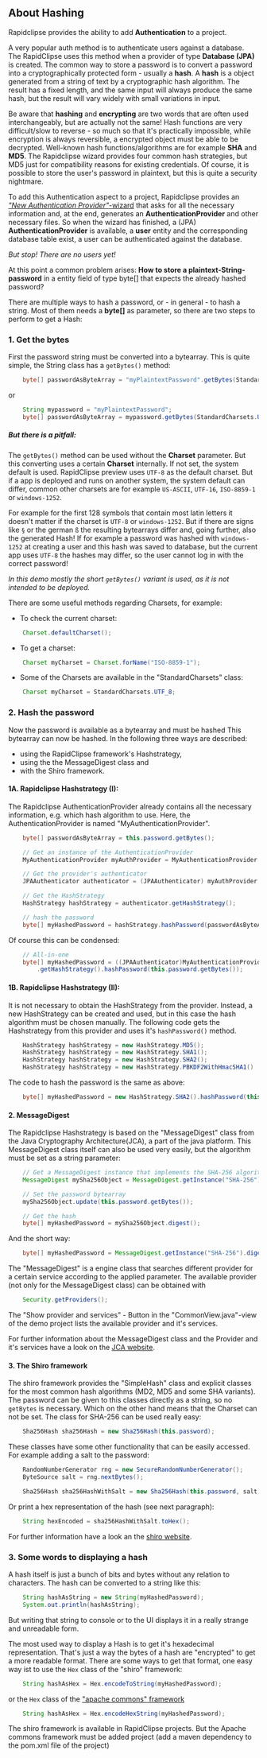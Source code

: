 About Hashing
-------------

Rapidclipse provides the ability to add **Authentication** to a project.

A very popular auth method is to authenticate users against a database. The RapidClipse uses this method when a provider of type **Database (JPA)** is created.
The common way to store a password is to convert a password into a cryptographically protected form - usually a **hash**. 
A **hash** is a object generated from a string of text by a cryptographic hash algorithm. The result has a fixed length, and the same input will always produce the same hash, but the result will vary widely with small variations in input. 

Be aware that **hashing** and **encrypting** are two words that are often used interchangeably, but are actually not the same! 
Hash functions are very difficult/slow to reverse - so much so that it's practically impossible, while encryption is always reversible, a encrypted object must be able to be decrypted. Well-known hash functions/algorithms are for example **SHA** and **MD5**. 
The Rapidclipse wizard provides four common hash strategies, but MD5 just for compatibility reasons for existing credentials.
Of course, it is possible to store the user's password in plaintext, but this is quite a security nightmare.

To add this Authentication aspect to a project, Rapidclipse provides an [*"New Authentication Provider"*-wizard][1] that asks for all the necessary information and, at the end, generates an **AuthenticationProvider** and other necessary files.
So when the wizard has finished, a (JPA) **AuthenticationProvider** is available, a **user** entity and the corresponding database table exist, a user can be authenticated against the database. 

*But stop! There are no users yet!*

At this point a common problem arises: 
**How to store a plaintext-String-password** in a entity field of type byte[] that expects the already hashed password?

There are multiple ways to hash a password, or - in general - to hash a string. 
Most of them needs a **byte[]** as parameter, so there are two steps to perform to get a Hash:

### 1. Get the bytes
First the password string must be converted into a bytearray.
This is quite simple, the String class has a ```getBytes()``` method:
```java
	byte[] passwordAsByteArray = "myPlaintextPassword".getBytes(StandardCharsets.UTF_8);
```
or 
```java
	String mypassword = "myPlaintextPassword";
	byte[] passwordAsByteArray = mypassword.getBytes(StandardCharsets.UTF_8);
```


##### But there is a pitfall: 
The ```getBytes()``` method can be used without the **Charset** parameter. But this converting uses a certain **Charset** internally. If not set, the system default is used. 
RapidClipse preview uses ```UTF-8``` as the default charset. But if a app is deployed and runs on another system, the system default can differ, common other charsets are for example ```US-ASCII```, ```UTF-16```, ```ISO-8859-1``` or ```windows-1252```. 

For example for the first 128 symbols that contain most latin letters it doesn't matter if the charset is ```UTF-8``` or ```windows-1252```.
But if there are signs like ```§``` or the german ```ß``` the resulting bytearrays differ and, going further, also the generated Hash! 
If for example a password was hashed with ```windows-1252``` at creating a user and this hash was saved to database, but the current app uses ```UTF-8``` the hashes may differ, so the user cannot log in with the correct password!

*In this demo mostly the short ```getBytes()``` variant is used, as it is not intended to be deployed.*

There are some useful methods regarding Charsets, for example:
- To check the current charset:
```java
	Charset.defaultCharset();
```
- To get a charset:
```java
	Charset myCharset = Charset.forName("ISO-8859-1");
```
- Some of the Charsets are available in the "StandardCharsets" class:
```java
	Charset myCharset = StandardCharsets.UTF_8;
```

### 2. Hash the password

Now the password is available as a bytearray and must be hashed
This bytearray can now be hashed. In the following three ways are described: 
- using the RapidClipse framework's Hashstrategy, 
- using the the MessageDigest class and
- with the Shiro framework. 

#### 1A. Rapidclipse Hashstrategy (I):

The Rapidclipse AuthenticationProvider already contains all the necessary information, e.g. which hash algorithm to use. 
Here, the AuthenticationProvider is named "MyAuthenticationProvider". 
```java
	byte[] passwordAsByteArray = this.password.getBytes();

	// Get an instance of the AuthenticationProvider
	MyAuthenticationProvider myAuthProvider = MyAuthenticationProvider.getInstance();

	// Get the provider's authenticator
	JPAAuthenticator authenticator = (JPAAuthenticator) myAuthProvider.provideAuthenticator();

	// Get the HashStrategy
	HashStrategy hashStrategy = authenticator.getHashStrategy();

	// hash the password
	byte[] myHashedPassword = hashStrategy.hashPassword(passwordAsByteArray);
```

Of course this can be condensed: 
```java
	// All-in-one
	byte[] myHashedPassword = ((JPAAuthenticator)MyAuthenticationProvider.getInstance().provideAuthenticator())
		.getHashStrategy().hashPassword(this.password.getBytes());
```

#### 1B. Rapidclipse Hashstrategy (II):

It is not necessary to obtain the HashStrategy from the provider.
Instead, a new HashStrategy can be created and used, but in this case the hash algorithm must be chosen manually.
The following code gets the Hashstrategy from this provider and uses it's ```hashPassword()``` method.

```java
	HashStrategy hashStrategy = new HashStrategy.MD5();
	HashStrategy hashStrategy = new HashStrategy.SHA1();
	HashStrategy hashStrategy = new HashStrategy.SHA2();
	HashStrategy hashStrategy = new HashStrategy.PBKDF2WithHmacSHA1()
```
The code to hash the password is the same as above:
```java
	byte[] myHashedPassword = new HashStrategy.SHA2().hashPassword(this.password.getBytes());
```

#### 2. MessageDigest

The Rapidclipse Hashstrategy is based on the "MessageDigest" class from the Java Cryptography Architecture(JCA), a part of the java platform.
This MessageDigest class itself can also be used very easily, but the algorithm must be set as a string parameter:
```java
	// Get a MessageDigest instance that implements the SHA-256 algorithm
	MessageDigest mySha256Object = MessageDigest.getInstance("SHA-256");

	// Set the password bytearray
	mySha256Object.update(this.password.getBytes());

	// Get the hash 
	byte[] myHashedPassword = mySha256Object.digest();
```
And the short way:
```java
	byte[] myHashedPassword = MessageDigest.getInstance("SHA-256").digest(this.password.getBytes());
```
The "MessageDigest" is a engine class that searches different provider for a certain service according to the applied parameter. 
The available provider (not only for the MessageDigest class) can be obtained with 
```java
	Security.getProviders();
```
The "Show provider and services" - Button in the "CommonView.java"-view of the demo project lists the available provider and it's services.

For further information about the MessageDigest class and the Provider and it's services have a look on the [JCA website][2].

#### 3. The Shiro framework 

The shiro framework provides the "SimpleHash" class and explicit classes for the most common hash algorithms (MD2, MD5 and some SHA variants).
The password can be given to this classes directly as a string, so no ```getBytes``` is necessary. Which on the other hand means that the Charset can not be set.
The class for SHA-256 can be used really easy:
```java
	Sha256Hash sha256Hash = new Sha256Hash(this.password);
```
These classes have some other functionality that can be easily accessed. 
For example adding a salt to the password:
```java
	RandomNumberGenerator rng = new SecureRandomNumberGenerator();
	ByteSource salt = rng.nextBytes();

	Sha256Hash sha256HashWithSalt = new Sha256Hash(this.password, salt);
```
Or print a hex representation of the hash (see next paragraph):
```java
	String hexEncoded = sha256HashWithSalt.toHex();
```
For further information have a look an the [shiro website][3].


### 3. Some words to displaying a hash

A hash itself is just a bunch of bits and bytes without any relation to characters. 
The hash can be converted to a string like this:
```java
	String hashAsString = new String(myHashedPassword);
	System.out.println(hashAsString);
```
But writing that string to console or to the UI displays it in a really strange and unreadable form.
		
The most used way to display a Hash is to get it's hexadecimal representation. That's just a way the bytes of a hash are "encrypted" to get a more readable format.
There are some ways to get that format, one easy way ist to use the ```Hex``` class of the "shiro" framework:
```java
	String hashAsHex = Hex.encodeToString(myHashedPassword);
```
or the ```Hex``` class of the ["apache commons" framework][4]
```java
	String hashAsHex = Hex.encodeHexString(myHashedPassword);
```
The shiro framework is available in RapidClipse projects. But the Apache commons framework must be added project (add a maven dependency to the pom.xml file of the project)




  [1]: https://rapidclipse.atlassian.net/wiki/pages/viewpage.action?pageId=37290032
  [2]: http://docs.oracle.com/javase/8/docs/technotes/guides/security/crypto/CryptoSpec.html
  [3]: https://shiro.apache.org/
  [4]: https://commons.apache.org/proper/commons-codec/




